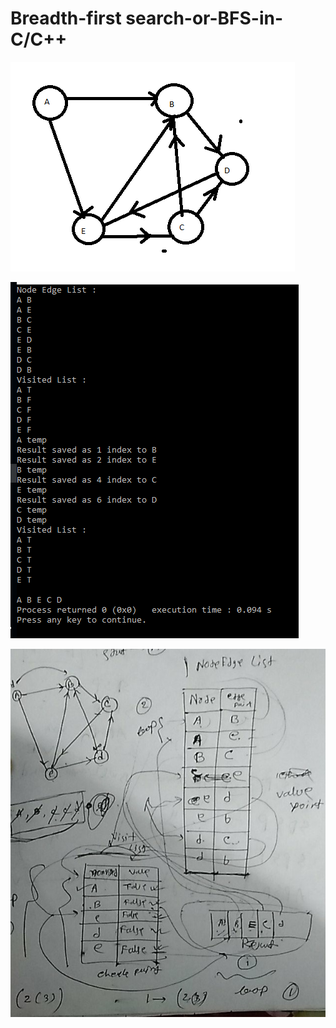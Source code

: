 # Breadth-first search-or-BFS-in-C/C++

![Alt text](BFSQuestion.PNG?raw=true "BFS Question")

![Alt text](BFSFull.PNG?raw=true "BFS Program Output")

![Alt text](BFSTheory.jpg?raw=true "BFS Theory Solved in Hand")
